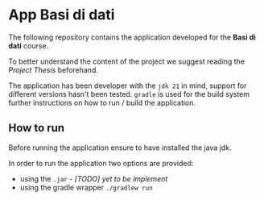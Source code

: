 # App Basi di dati

The following repository contains the application developed for the **Basi di dati** course.

To better understand the content of the project we suggest reading the *Project Thesis* beforehand.

The application has been developer with the `jdk 21` in mind, support for different versions hasn't been tested. `gradle` is used for the build system
further instructions on how to run / build the application.

## How to run
Before running the application ensure to have installed the java jdk.

In order to run the application two options are provided:
- using the `.jar` - *[TODO] yet to be implement*
- using the gradle wrapper `./gradlew run`

